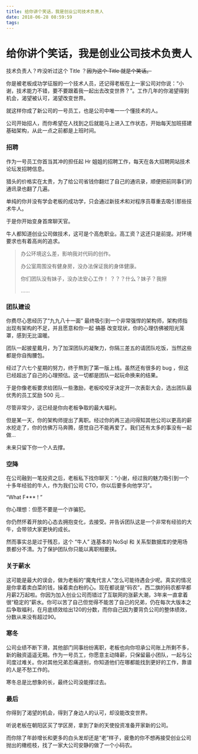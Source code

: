```yaml
---
title: 给你讲个笑话，我是创业公司技术负责人
date: 2018-06-28 08:59:59
tags:
---
```


# 给你讲个笑话，我是创业公司技术负责人

技术负责人？咋没听过这个 Title ？~~因为这个 Title 就是个笑话。~~

你是被老板成功学征服的一个技术人员，还记得老板在上一家公司对你说：“小谢，技术能力不错，要不要跟着我一起出去改变世界？”。工作几年的你渴望得到机会，渴望被认可，渴望改变世界。

就这样你成了新公司的一号员工，也是公司中唯一一个懂技术的人。

公司开始招人，而你希望在人找到之后就能马上进入工作状态，开始每天加班搭建基础架构，从此一点之前都是上班时间。

### 招聘

作为一号员工你首当其冲的担任起 Hr 姐姐的招聘工作，每天在各大招聘网站技术论坛发招聘信息。

猎头的价格实在太贵，为了给公司省钱你翻烂了自己的通讯录，顺便把前同事们的通讯录也翻了几遍。

单纯的你并没有学会老板的成功学，只会通过新技术和对程序员尊重去吸引那些技术牛人。

于是你开始变身首席聊天官。

牛人都知道创业公司做技术，这可是个高危职业。高工资？这还只是前提。对环境要求也有着高尚的追求。

>办公环境这么差，影响我对代码的创作。
>
>办公室周围没有健身房，没办法保证我的身体健康。
>
>你们团队没有妹子，没办法安心工作！  ？？？什么？妹子？我擦
>
>......

### 团队建设

你费尽心思经历了“九九八十一面” 最终吸引到一个非常强悍的架构师，架构师指出现有架构的不足，并且愿意和你一起 ~~搞基~~ 改变现状，你的心理仿佛被阳光笼罩，感到无比温暖。

团队一起披星戴月，为了加深团队的凝聚力，你隔三差五的请团队吃饭，当然这些都是你自掏腰包。

经过了六七个星期的努力，终于熬到了第一版上线。虽然还有很多的 bug ，但这已经超出了自己的心理预估。这一切都是团队一起玩命换来的结果。

于是你像老板要求给团队一些激励，老板咬咬牙决定开一次表彰大会，选出团队最优秀的员工奖励 500 元...

尽管非常少，这已经是你向老板争取的最大福利。

但是某一天，你的架构师提出了离职。经过你的再三追问得知其他公司以更高的薪水挖走了，你的仿佛万马奔腾，感觉自己不能再爱了。我们还有太多的事没有一起做…

未来只留下你一个人去撑。

### 空降

在公司融到一笔投资之后，老板私下找你聊天：“小谢，经过我的魅力吸引到一个十多年经验的牛人，作为我们公司 CTO，你以后要多向他学习”。

“What F*** ! ” 

你心理想：但愿不要是一个诈骗犯。

你仍然怀着开放的心态去拥抱变化，去接受。并告诉团队这是一个非常有经验的大牛，会带领大家更快的成长。

然而事实总是过于残忍，这个 “牛人” 连基本的 NoSql 和 关系型数据库的使用场景都分不清。为了保护团队你只能以离职相要挟。

### 关于薪水

这可能是最大的误会，做为老板的“魔鬼代言人”怎么可能待遇会少呢。真实的情况是你拿着卖白菜的钱，操着卖白粉的心。现在都说是“码农”，西二旗的码农都早都月薪2万起啦。你因为加入创业公司而错过了互联网的涨薪大潮，3年来一直拿着很“稳定的”薪水。你可以苦了自己但觉得不能苦了自己的兄弟，仍在每次大版本之后争取福利，在月底绩效给出120的分数，而你自己因为要背负公司的整体绩效，分数从来没有超过90。

### 寒冬

公司业绩不断下滑，其他部门同事纷纷离职，老板也向你坦承公司账上所剩不多，新的融资遥遥无期。作为一号员工，你愿意主动降薪，只保留最小团队，一起与公司度过难关。你对其他兄弟忍痛道别，你知道他们在哪都能找到更好的工作，靠谱的人是不愁工作的。

寒冬总是比想象的长，最终公司没能撑过去。

### 最后

你得到了渴望的机会，得到了身边人的认可，却没能改变世界。

听说老板在朝阳区买了学区房，拿到了新的天使投资准备开家新的公司。

而你除了年龄增长和更多的白头发却还是“老”样子，疲惫的你不想再接受创业公司抛出的橄榄枝，找了一家大公司安静的做了一个小码农。



